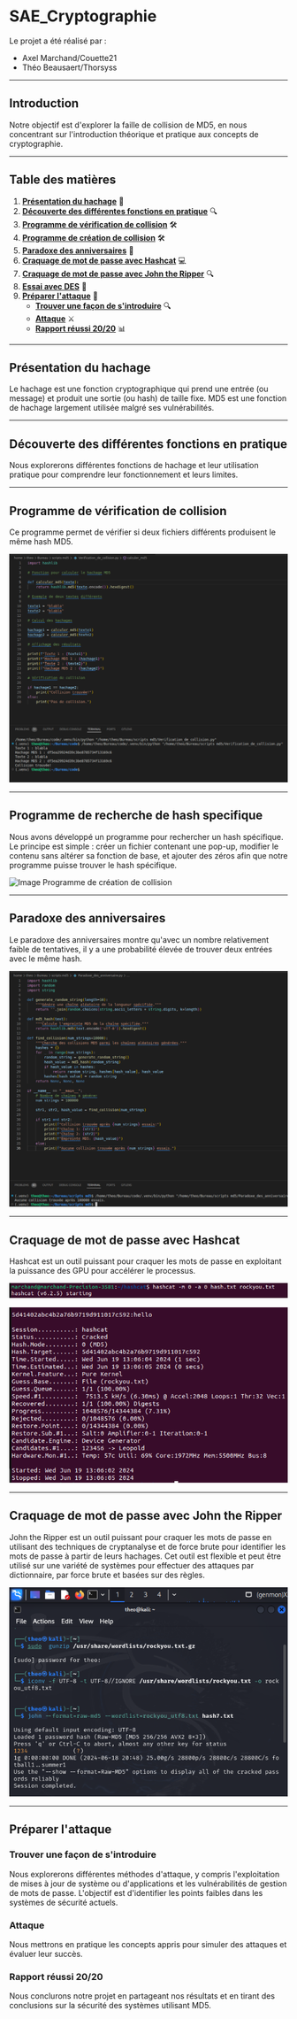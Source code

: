 # SAE_Cryptographie

Le projet a été réalisé par :
- Axel Marchand/Couette21
- Théo Beausaert/Thorsyss

---

## **Introduction**

Notre objectif est d'explorer la faille de collision de MD5, en nous concentrant sur l'introduction théorique et pratique aux concepts de cryptographie.

---

## **Table des matières**

1. [**Présentation du hachage**](#présentation-du-hachage) 📜
2. [**Découverte des différentes fonctions en pratique**](#découverte-des-différentes-fonctions-en-pratique) 🔍
3. [**Programme de vérification de collision**](#programme-de-vérification-de-collision) 🛠️
4. [**Programme de création de collision**](#programme-de-création-de-collision) 🛠️
5. [**Paradoxe des anniversaires**](#paradoxe-des-anniversaires) 🎉
6. [**Craquage de mot de passe avec Hashcat**](#craquage-de-mot-de-passe-avec-hashcat) 💻
7. [**Craquage de mot de passe avec John the Ripper**](#Craquage-de-mot-de-passe-avec-John-the-Ripper) 🔍
8. [**Essai avec DES**](#essai-avec-des) 🔐
9. [**Préparer l'attaque**](#préparer-lattaque) 🚀
    - [**Trouver une façon de s'introduire**](#trouver-une-façon-de-sintroduire) 🔍
    - [**Attaque**](#attaque) ⚔️
    - [**Rapport réussi 20/20**](#rapport-réussi-2020) 📊

---

## **Présentation du hachage**

Le hachage est une fonction cryptographique qui prend une entrée (ou message) et produit une sortie (ou hash) de taille fixe. MD5 est une fonction de hachage largement utilisée malgré ses vulnérabilités.

---

## **Découverte des différentes fonctions en pratique**

Nous explorerons différentes fonctions de hachage et leur utilisation pratique pour comprendre leur fonctionnement et leurs limites.

---

## **Programme de vérification de collision**

Ce programme permet de vérifier si deux fichiers différents produisent le même hash MD5.

![Image Programme de vérification de collision](Captures/verif.png)

---

## **Programme de recherche de hash specifique**

Nous avons développé un programme pour rechercher un hash spécifique. Le principe est simple : créer un fichier contenant une pop-up, modifier le contenu sans altérer sa fonction de base, et ajouter des zéros afin que notre programme puisse trouver le hash spécifique.

![Image Programme de création de collision](images/creation_collision.png)

---

## **Paradoxe des anniversaires**

Le paradoxe des anniversaires montre qu'avec un nombre relativement faible de tentatives, il y a une probabilité élevée de trouver deux entrées avec le même hash.

![Image Paradoxe des anniversaires](Captures/Paradoxe.png)

---

## **Craquage de mot de passe avec Hashcat**

Hashcat est un outil puissant pour craquer les mots de passe en exploitant la puissance des GPU pour accélérer le processus.

![Craquage de mot de passe avec Hashcat](Captures/hashcat.png)

![Craquage de mot de passe avec Hashcat](Captures/hash2.png)

---
## **Craquage de mot de passe avec John the Ripper**

John the Ripper est un outil puissant pour craquer les mots de passe en utilisant des techniques de cryptanalyse et de force brute pour identifier les mots de passe à partir de leurs hachages. Cet outil est flexible et peut être utilisé sur une variété de systèmes pour effectuer des attaques par dictionnaire, par force brute et basées sur des règles.

![Craquage de mot de passe avec John the Ripper](Captures/crack_hash.png)

---

## **Préparer l'attaque**

### **Trouver une façon de s'introduire**

Nous explorerons différentes méthodes d'attaque, y compris l'exploitation de mises à jour de système ou d'applications et les vulnérabilités de gestion de mots de passe. L'objectif est d'identifier les points faibles dans les systèmes de sécurité actuels.

### **Attaque**

Nous mettrons en pratique les concepts appris pour simuler des attaques et évaluer leur succès.

### **Rapport réussi 20/20**

Nous conclurons notre projet en partageant nos résultats et en tirant des conclusions sur la sécurité des systèmes utilisant MD5.



